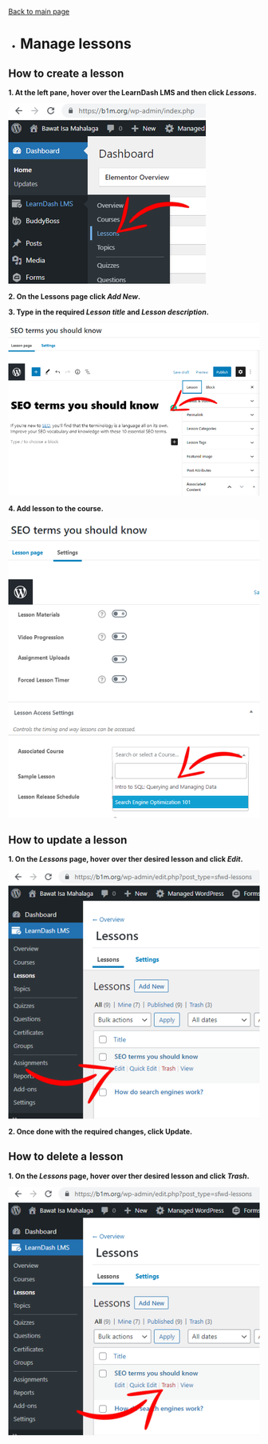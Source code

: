 [Back to main page](https://github.com/samremonte/b1m/blob/main/documentation.md)

- # Manage lessons

<h2>How to create a lesson</h2>

**1. At the left pane, hover over the LearnDash LMS and then click _Lessons_.**

![Image15.1](/img/15.1.PNG)

**2. On the Lessons page click _Add New_.**

**3. Type in the required _Lesson title_ and _Lesson description_.**

![Image15.2](/img/15.2.PNG)

**4. Add lesson to the course.**

![Image15.3](/img/15.3.PNG)

<h2>How to update a lesson</h2>

**1. On the _Lessons_ page, hover over ther desired lesson and click _Edit_.**

![Image15.4](/img/15.4.PNG)

**2. Once done with the required changes, click Update.**

<h2>How to delete a lesson</h2>

**1. On the _Lessons_ page, hover over ther desired lesson and click _Trash_.**

![Image15.5](/img/15.5.PNG)
